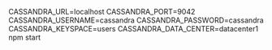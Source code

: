 CASSANDRA_URL=localhost CASSANDRA_PORT=9042 CASSANDRA_USERNAME=cassandra CASSANDRA_PASSWORD=cassandra CASSANDRA_KEYSPACE=users CASSANDRA_DATA_CENTER=datacenter1 npm start